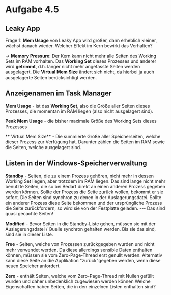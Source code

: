 # Aufgabe 4.5
## Leaky App
Frage 1: **Mem Usage** von Leaky App wird größer, dann erheblich kleiner, wächst danach wieder. Welcher Effekt im Kern bewirkt das Verhalten?

-> **Memory Pressure**: Der Kern kann nicht mehr alle Seiten des Working Sets im RAM vorhalten. Das **Working Set** dieses Prozesses und anderer wird **getrimmt**, d.h. länger nicht mehr angefasste Seiten werden ausgelagert. Die **Virtual Mem Size** ändert sich nicht, da hierbei ja auch ausgelagerte Seiten berücksichtigt werden.

## Anzeigenamen im Task Manager

**Mem Usage** - ist das **Working Set**, also die Größe aller Seiten dieses Prozesses, die momentan im RAM liegen (also nicht ausgelagert sind).

**Peak Mem Usage** - die bisher maximale Größe des Working Sets dieses Prozesses

** Virtual Mem Size** - Die summierte Größe aller Speicherseiten, welche dieser Prozess zur Verfügung hat. Darunter zählen die Seiten im RAM sowie die Seiten, welche ausgelagert sind.

## Listen in der Windows-Speicherverwaltung

**Standby** - Seiten, die zu einem Prozess gehören, nicht mehr in dessen Working Set liegen, aber trotzdem im RAM liegen. Das sind lange nicht mehr benutzte Seiten, die so bei Bedarf direkt an einen anderen Prozess gegeben werden können. Sollte der Prozess die Seite zurück wollen, bekommt er sie sofort. Die Seiten sind synchron zu denen in der Auslagerungsdatei. Sollte ein anderer Prozess diese Seite bekommen und der ursprüngliche Prozess die Seite zurückfordern, so wird sie von der Festplatte geladen. --- Das sind quasi gecachte Seiten!

**Modified** - Bevor Seiten in die Standby-Liste gehen, müssen sie mit der Auslagerungsdatei / Quelle synchron gehalten werden. Bis sie das sind, sind sie in dieser Liste.

**Free** - Seiten, welche von Prozessen zurückgegeben wurden und nicht mehr verwendet werden. Da diese allerdings sensible Daten enthalten können, müssen sie vom Zero-Page-Thread erst genullt werden. Alternativ kann diese Seite an die Applikation "zurück"gegeben werden, wenn diese neuen Speicher anfordert.

**Zero** - enthält Seiten, welche vom Zero-Page-Thread mit Nullen gefüllt wurden und daher unbedenklich zugewiesen werden können
Welche Eigenschaften haben Seiten, die in den einzelnen Listen enthalten sind?
